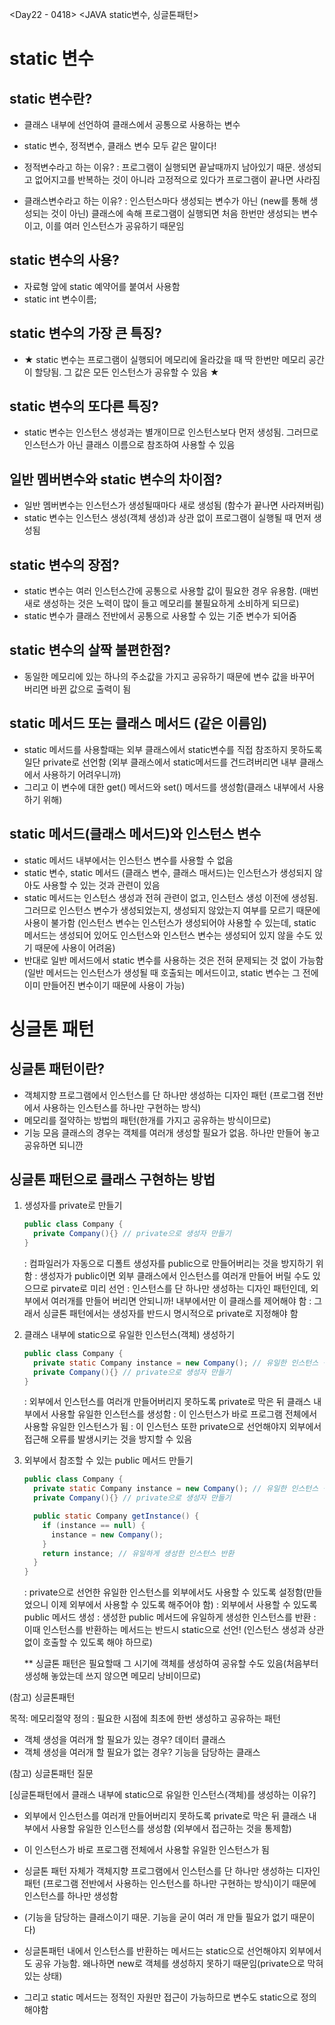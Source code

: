 <Day22 - 0418>
<JAVA static변수, 싱글톤패턴>

# static 변수

## static 변수란?

- 클래스 내부에 선언하여 클래스에서 공통으로 사용하는 변수
- static 변수, 정적변수, 클래스 변수 모두 같은 말이다!

- 정적변수라고 하는 이유?
  : 프로그램이 실행되면 끝날때까지 남아있기 때문. 생성되고 없어지고를 반복하는 것이 아니라 고정적으로 있다가 프로그램이 끝나면 사라짐
- 클래스변수라고 하는 이유?
  : 인스턴스마다 생성되는 변수가 아닌 (new를 통해 생성되는 것이 아닌) 클래스에 속해 프로그램이 실행되면 처음 한번만 생성되는 변수이고, 이를 여러 인스턴스가 공유하기 때문임

## static 변수의 사용?

- 자료형 앞에 static 예약어를 붙여서 사용함
- static int 변수이름;

## static 변수의 가장 큰 특징?

- ★ static 변수는 프로그램이 실행되어 메모리에 올라갔을 때 딱 한번만 메모리 공간이 할당됨. 그 값은 모든 인스턴스가 공유할 수 있음 ★

## static 변수의 또다른 특징?

- static 변수는 인스턴스 생성과는 별개이므로 인스턴스보다 먼저 생성됨. 그러므로 인스턴스가 아닌 클래스 이름으로 참조하여 사용할 수 있음

## 일반 멤버변수와 static 변수의 차이점?

- 일반 멤버변수는 인스턴스가 생성될때마다 새로 생성됨 (함수가 끝나면 사라져버림)
- static 변수는 인스턴스 생성(객체 생성)과 상관 없이 프로그램이 실행될 때 먼저 생성됨

## static 변수의 장점?

- static 변수는 여러 인스턴스간에 공통으로 사용할 값이 필요한 경우 유용함. (매번 새로 생성하는 것은 노력이 많이 들고 메모리를 불필요하게 소비하게 되므로)
- static 변수가 클래스 전반에서 공통으로 사용할 수 있는 기준 변수가 되어줌

## static 변수의 살짝 불편한점?

- 동일한 메모리에 있는 하나의 주소값을 가지고 공유하기 때문에 변수 값을 바꾸어 버리면 바뀐 값으로 출력이 됨

## static 메서드 또는 클래스 메서드 (같은 이름임)

- static 메서드를 사용할때는 외부 클래스에서 static변수를 직접 참조하지 못하도록 일단 private로 선언함 (외부 클래스에서 static메서드를 건드려버리면 내부 클래스에서 사용하기 어려우니까)
- 그리고 이 변수에 대한 get() 메서드와 set() 메서드를 생성함(클래스 내부에서 사용하기 위해)

## static 메서드(클래스 메서드)와 인스턴스 변수

- static 메서드 내부에서는 인스턴스 변수를 사용할 수 없음
- static 변수, static 메서드 (클래스 변수, 클래스 매서드)는 인스턴스가 생성되지 않아도 사용할 수 있는 것과 관련이 있음
- static 메서드는 인스턴스 생성과 전혀 관련이 없고, 인스턴스 생성 이전에 생성됨. 그러므로 인스턴스 변수가 생성되었는지, 생성되지 않았는지 여부를 모르기 때문에 사용이 불가함 (인스턴스 변수는 인스턴스가 생성되어야 사용할 수 있는데, static 메서드는 생성되어 있어도 인스턴스와 인스턴스 변수는 생성되어 있지 않을 수도 있기 때문에 사용이 어려움)
- 반대로 일반 메서드에서 static 변수를 사용하는 것은 전혀 문제되는 것 없이 가능함(일반 메서드는 인스턴스가 생성될 때 호출되는 메서드이고, static 변수는 그 전에 이미 만들어진 변수이기 때문에 사용이 가능)

# 싱글톤 패턴

## 싱글톤 패턴이란?

- 객체지향 프로그램에서 인스턴스를 단 하나만 생성하는 디자인 패턴 (프로그램 전반에서 사용하는 인스턴스를 하나만 구현하는 방식)
- 메모리를 절약하는 방법의 패턴(한개를 가지고 공유하는 방식이므로)
- 기능 모음 클래스의 경우는 객체를 여러개 생성할 필요가 없음. 하나만 만들어 놓고 공유하면 되니깐

## 싱글톤 패턴으로 클래스 구현하는 방법

1. 생성자를 private로 만들기

   ```Java
   public class Company {
     private Company(){} // private으로 생성자 만들기
   }
   ```

   : 컴파일러가 자동으로 디폴트 생성자를 public으로 만들어버리는 것을 방지하기 위함
   : 생성자가 public이면 외부 클래스에서 인스턴스를 여러개 만들어 버릴 수도 있으므로 pirvate로 미리 선언
   : 인스턴스를 단 하나만 생성하는 디자인 패턴인데, 외부에서 여러개를 만들어 버리면 안되니까! 내부에서만 이 클래스를 제어해야 함
   : 그래서 싱글톤 패턴에서는 생성자를 반드시 명시적으로 private로 지정해야 함

2. 클래스 내부에 static으로 유일한 인스턴스(객체) 생성하기

   ```Java
   public class Company {
     private static Company instance = new Company(); // 유일한 인스턴스 생성
     private Company(){} // private으로 생성자 만들기
   }
   ```

   : 외부에서 인스턴스를 여러개 만들어버리지 못하도록 private로 막은 뒤 클래스 내부에서 사용할 유일한 인스턴스를 생성함
   : 이 인스턴스가 바로 프로그램 전체에서 사용할 유일한 인스턴스가 됨
   : 이 인스턴스 또한 private으로 선언해야지 외부에서 접근해 오류를 발생시키는 것을 방지할 수 있음

3. 외부에서 참조할 수 있는 public 메서드 만들기

   ```Java
   public class Company {
     private static Company instance = new Company(); // 유일한 인스턴스 생성
     private Company(){} // private으로 생성자 만들기

     public static Company getInstance() {
       if (instance == null) {
         instance = new Company();
       }
       return instance; // 유일하게 생성한 인스턴스 반환
     }
   }
   ```

   : private으로 선언한 유일한 인스턴스를 외부에서도 사용할 수 있도록 설정함(만들었으니 이제 외부에서 사용할 수 있도록 해주어야 함)
   : 외부에서 사용할 수 있도록 public 메서드 생성
   : 생성한 public 메서드에 유일하게 생성한 인스턴스를 반환
   : 이때 인스턴스를 반환하는 메서드는 반드시 static으로 선언! (인스턴스 생성과 상관없이 호출할 수 있도록 해야 하므로)

   \*\* 싱글톤 패턴은 필요할때 그 시기에 객체를 생성하여 공유할 수도 있음(처음부터 생성해 놓았는데 쓰지 않으면 메모리 낭비이므로)

(참고)
싱글톤패턴

목적: 메모리절약
정의 : 필요한 시점에 최초에 한번 생성하고 공유하는 패턴

- 객체 생성을 여러개 할 필요가 있는 경우? 데이터 클래스
- 객체 생성을 여러개 할 필요가 없는 경우? 기능을 담당하는 클래스

(참고)
싱글톤패턴 질문

[싱글톤패턴에서 클래스 내부에 static으로 유일한 인스턴스(객체)를 생성하는 이유?]

- 외부에서 인스턴스를 여러개 만들어버리지 못하도록 private로 막은 뒤 클래스 내부에서 사용할 유일한 인스턴스를 생성함 (외부에서 접근하는 것을 통제함)

- 이 인스턴스가 바로 프로그램 전체에서 사용할 유일한 인스턴스가 됨

- 싱글톤 패턴 자체가 객체지향 프로그램에서 인스턴스를 단 하나만 생성하는 디자인 패턴 (프로그램 전반에서 사용하는 인스턴스를 하나만 구현하는 방식)이기 때문에 인스턴스를 하나만 생성함

- (기능을 담당하는 클래스이기 때문. 기능을 굳이 여러 개 만들 필요가 없기 때문이다)

- 싱글톤패턴 내에서 인스턴스를 반환하는 메서드는 static으로 선언해야지 외부에서도 공유 가능함. 왜나하면 new로 객체를 생성하지 못하기 때문임(private으로 막혀 있는 상태)

- 그리고 static 메서드는 정적인 자원만 접근이 가능하므로 변수도 static으로 정의해야함
